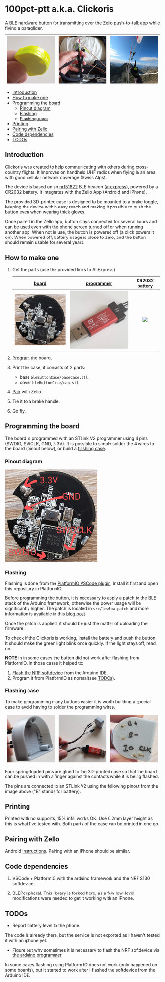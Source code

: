 # 100pct-ptt a.k.a. Clickoris

A BLE hardware button for transmitting over the [Zello](http://zello.com) push-to-talk app while flying a
paraglider.

|<img src="pics/clickoris.jpg" width="300"/>|<img src="pics/mounted.jpg" width="300"/>|<img src="pics/action.jpg" width="300"/>|
|-|-|-|

* [Introduction](#introduction)
* [How to make one](#how-to-make-one)
* [Programming the board](#programming-the-board)
   * [Pinout diagram](#pinout-diagram)
   * [Flashing](#flashing)
   * [Flashing case](#flashing-case)
* [Printing](#printing)
* [Pairing with Zello](#pairing-with-zello)
* [Code dependencies](#code-dependencies)
* [TODOs](#todos)

## Introduction

Clickoris was created to help communicating with others during cross-country flights.
It improves on handheld UHF radios when flying in an area with good cellular network
coverage (Swiss Alps).

The device is based on an [nrf51822](https://www.nordicsemi.com/products/nrf51822) BLE beacon
([aliexpress](https://www.aliexpress.com/item/32810276263.html)), powered by a CR2032 battery.
It integrates with the Zello App (Android and iPhone).

The provided 3D-printed case is designed to be mounted to a brake toggle, keeping the device within easy reach
and making it possible to push the button even when wearing thick gloves.

Once paired in the Zello app, button stays connected for several hours and can be used even
with the phone screen turned off or when running another app. When not in use, the button is powered
off (a click powers it on). When powered off, battery usage is close to zero, and the button
should remain usable for several years.

## How to make one

1. Get the parts (use the provided links to AliExpress)

    |[board](https://www.aliexpress.com/wholesale?SearchText=NRF51822+beacon)|[programmer](https://www.aliexpress.com/wholesale?SearchText=stlink+v2)|CR2032 battery|
    |:-:|:-:|:-:|
    |<img src="pics/board.jpg" width=300/>|<img src="pics/programmer.jpg" width=300/>|<img src="https://www.panasonic-batteries.com/sites/default/files/CR-2032EL1B_low_resolution-3942.jpg" width="300"/>|

1. [Program](#programming-the-board) the board.

1. Print the case, it consists of 2 parts:
    - base `bleButtonCase/baseCase.stl`
    - cover `bleButtonCase/cap.stl`

1. [Pair](#pairing-with-zello) with Zello.

1. Tie it to a brake handle.

1. Go fly.


## Programming the board

The board is programmed with an STLink V2 programmer using 4 pins (SWDIO, SWCLK, GND, 3.3V). It
is possible to simply solder the 4 wires to the board (pinout below), or build a [flashing case](#flashing-case).

### Pinout diagram 
<img src="pics/pinout.jpg" width=300/>

### Flashing

Flashing is done from the [PlatformIO VSCode plugin](https://platformio.org/). Install it first and open this repository in PlatformIO.

Before programming the button, it is necessary to apply a patch to the BLE stack of the Arduino
framework, otherwise the power usage will be significantly higher. The patch is located
in `src/lowPow.patch` and more information is available in this [blog post](https://www.iot-experiments.com/nrf51822-and-ble400/)

Once the patch is applied, it should be just the matter of uploading the firmware.

To check if the Clickoris is working, install the battery and push the button. It should make the green light blink once quickly.
If the light stays off, read on.

**NOTE** in in some cases the button did not work after flashing from PlatformIO. In those cases it
helped to:
1. [Flash the NRF softdevice](https://github.com/sandeepmistry/arduino-nRF5#flashing-a-softdevice) from the Arduino IDE.
1. Program it from PlatformIO as normal(see [TODOs](#todos)).


### Flashing case

To make programming many buttons easier it is worth building a special case to avoid having to solder the programming wires.

|<img src="pics/programmer_case.jpg" width=300/>|<img src="pics/full_programmer.jpg" width=300/>|<img src="pics/programmer_pinout.jpg" width=300/>|
|-|-|-|

Four spring-loaded pins are glued to the 3D-printed case so that the board can be pushed in with a finger against the contacts
while it is being flashed.

The pins are connected to an STLink V2 using the following pinout from the image above ("B" stands for battery).


## Printing

Printed with no supports, 15% infill works OK. Use 0.2mm layer height as this is what I've tested with. Both parts of the case
can be printed in one go.


## Pairing with Zello

Android [instructions](https://docs.google.com/document/d/1WHSKjbKlpSfUliMCR7onvabltsctEBkE9Yl1S6ZhOwA/edit). Pairing with an iPhone should be similar.


## Code dependencies

1. VSCode + PlatformIO with the arduino framework and the NRF S130 softdevice.

1. [BLEPeripheral](https://github.com/sandeepmistry/arduino-BLEPeripheral).
This library is forked here, as a few low-level modifications were needed to get it working with an iPhone. 


## TODOs

- Report battery level to the phone.

The code is already there, but the service is not exported as I haven't tested it with an iphone yet.

- Figure out why sometimes it is necessary to flash the NRF softdevice via [the arduino programmer](https://github.com/sandeepmistry/arduino-nRF5)

In some cases flashing using Platform IO does not work (only happened on some boards), but it started to work
after I flashed the softdevice from the Arduino IDE.
